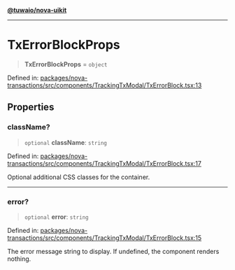 [**@tuwaio/nova-uikit**](../../../README.md)

***

# TxErrorBlockProps

> **TxErrorBlockProps** = `object`

Defined in: [packages/nova-transactions/src/components/TrackingTxModal/TxErrorBlock.tsx:13](https://github.com/TuwaIO/nova-uikit/blob/c38f885596dc568c4b7c49b3605e683fc88f4470/packages/nova-transactions/src/components/TrackingTxModal/TxErrorBlock.tsx#L13)

## Properties

### className?

> `optional` **className**: `string`

Defined in: [packages/nova-transactions/src/components/TrackingTxModal/TxErrorBlock.tsx:17](https://github.com/TuwaIO/nova-uikit/blob/c38f885596dc568c4b7c49b3605e683fc88f4470/packages/nova-transactions/src/components/TrackingTxModal/TxErrorBlock.tsx#L17)

Optional additional CSS classes for the container.

***

### error?

> `optional` **error**: `string`

Defined in: [packages/nova-transactions/src/components/TrackingTxModal/TxErrorBlock.tsx:15](https://github.com/TuwaIO/nova-uikit/blob/c38f885596dc568c4b7c49b3605e683fc88f4470/packages/nova-transactions/src/components/TrackingTxModal/TxErrorBlock.tsx#L15)

The error message string to display. If undefined, the component renders nothing.

